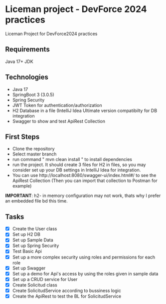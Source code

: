 # Liceman project - DevForce 2024 practices
Liceman Project for DevForce2024 practices

## Requirements 
Java 17+ JDK

## Technologies
- Java 17
- SpringBoot 3 (3.0.5)
- Spring Security
- JWT Token for authentication/authorization
- H2 Database in a file (IntelliJ Idea Ultimate version compatibilty for DB integration
- Swagger to show and test ApiRest Collection

## First Steps
- Clone the repository
- Select master branch
- run command " mvn clean install " to install dependencies
- run the project. It should create 3 files for H2 in files, so you may consider set up your DB settings in IntelliJ Idea for integration. 
- You can use http://localhost:8080/swagger-ui/index.html#/ to see the ApiRest Collection (Then you can import that collection to Postman for example)

**IMPORTANT**: h2- in memory configuration may not work, thats why I prefer an embedded file bd this time.

## Tasks

- [x] Create the User class
- [x] Set up H2 DB 
- [x] Set up Sample Data 
- [x] Set up Spring Security
- [x] Test Basic Api
- [x] Set up a more complex security using roles and permissions for each role
- [x] Set up Swagger
- [x] Set up a demo for Api's access by using the roles given in sample data
- [x] Set up a CRUD service for User      
- [x] Create Solicitud class
- [x] Create SolicitudService according to bussiness logic
- [x] Create the ApiRest to test the BL for SolicitudService
